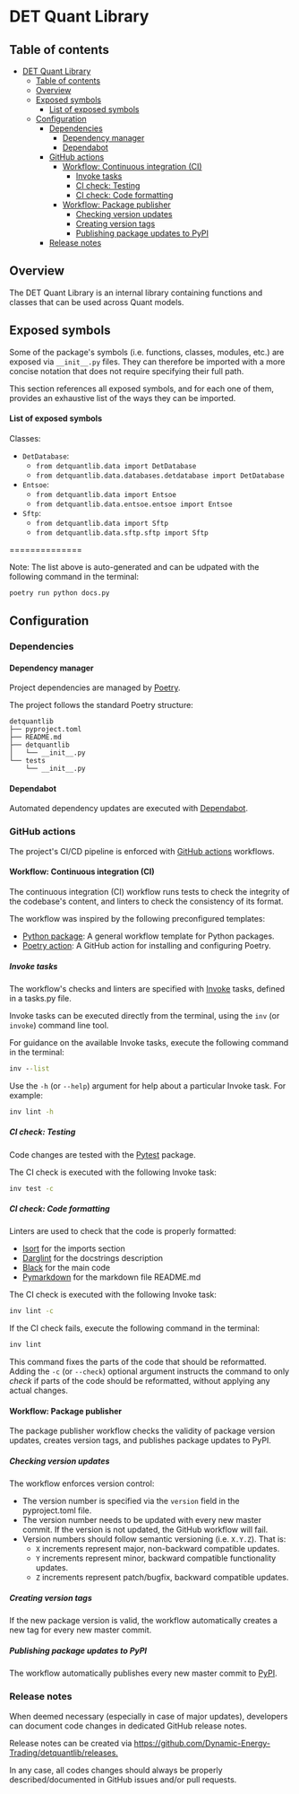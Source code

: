 # DET Quant Library

## Table of contents

<!--TOC-->

- [DET Quant Library](#det-quant-library)
  - [Table of contents](#table-of-contents)
  - [Overview](#overview)
  - [Exposed symbols](#exposed-symbols)
    - [List of exposed symbols](#list-of-exposed-symbols)
  - [Configuration](#configuration)
    - [Dependencies](#dependencies)
      - [Dependency manager](#dependency-manager)
      - [Dependabot](#dependabot)
    - [GitHub actions](#github-actions)
      - [Workflow: Continuous integration (CI)](#workflow-continuous-integration-ci)
        - [Invoke tasks](#invoke-tasks)
        - [CI check: Testing](#ci-check-testing)
        - [CI check: Code formatting](#ci-check-code-formatting)
      - [Workflow: Package publisher](#workflow-package-publisher)
        - [Checking version updates](#checking-version-updates)
        - [Creating version tags](#creating-version-tags)
        - [Publishing package updates to PyPI](#publishing-package-updates-to-pypi)
    - [Release notes](#release-notes)

<!--TOC-->

## Overview

The DET Quant Library is an internal library containing functions and classes that can be used
across Quant models.

## Exposed symbols

Some of the package's symbols (i.e. functions, classes, modules, etc.) are exposed via
`__init__.py` files. They can therefore be imported with a more concise notation that does not
require specifying their full path.

This section references all exposed symbols, and for each one of them, provides an exhaustive
list of the ways they can be imported.

#### List of exposed symbols

<!-- START EXPOSED SYMBOLS AUTO-GENERATED -->

Classes:

- `DetDatabase`:
  - `from detquantlib.data import DetDatabase`
  - `from detquantlib.data.databases.detdatabase import DetDatabase`
- `Entsoe`:
  - `from detquantlib.data import Entsoe`
  - `from detquantlib.data.entsoe.entsoe import Entsoe`
- `Sftp`:
  - `from detquantlib.data import Sftp`
  - `from detquantlib.data.sftp.sftp import Sftp`

<!-- END EXPOSED SYMBOLS AUTO-GENERATED -->

==============

Note: The list above is auto-generated and can be udpated with the following command in the
terminal:

```cmd
poetry run python docs.py
```

## Configuration

### Dependencies

#### Dependency manager

Project dependencies are managed by [Poetry](https://python-poetry.org/).

The project follows the standard Poetry structure:

```
detquantlib
├── pyproject.toml
├── README.md
├── detquantlib
│   └── __init__.py
└── tests
    └── __init__.py
```

#### Dependabot

Automated dependency updates are executed with
[Dependabot](https://docs.github.com/en/code-security/dependabot).

### GitHub actions

The project's CI/CD pipeline is enforced with [GitHub actions](https://docs.github.com/en/actions)
workflows.

#### Workflow: Continuous integration (CI)

The continuous integration (CI) workflow runs tests to check the integrity of the codebase's
content, and linters to check the consistency of its format.

The workflow was inspired by the following preconfigured templates:

- [Python package](https://github.com/actions/starter-workflows/blob/main/ci/python-package.yml):
  A general workflow template for Python packages.
- [Poetry action](https://github.com/marketplace/actions/install-poetry-action): A GitHub action
  for installing and configuring Poetry.

##### Invoke tasks

The workflow's checks and linters are specified with [Invoke](https://www.pyinvoke.org/) tasks,
defined in a tasks.py file.

Invoke tasks can be executed directly from the terminal, using the `inv` (or `invoke`)
command line tool.

For guidance on the available Invoke tasks, execute the following command in the terminal:

```cmd
inv --list
```

Use the `-h` (or `--help`) argument for help about a particular Invoke task. For example:

```cmd
inv lint -h
```

##### CI check: Testing

Code changes are tested with the [Pytest](https://github.com/pytest-dev/pytest) package.

The CI check is executed with the following Invoke task:

```cmd
inv test -c
```

##### CI check: Code formatting

Linters are used to check that the code is properly formatted:

- [Isort](https://github.com/timothycrosley/isort) for the imports section
- [Darglint](https://github.com/terrencepreilly/darglint) for the docstrings description
- [Black](https://github.com/psf/black) for the main code
- [Pymarkdown](https://github.com/jackdewinter/pymarkdown) for the markdown file README.md

The CI check is executed with the following Invoke task:

```cmd
inv lint -c
```

If the CI check fails, execute the following command in the terminal:

```cmd
inv lint
```

This command fixes the parts of the code that should be reformatted. Adding the `-c` (or
`--check`) optional argument instructs the command to only _check_ if parts of the code should be
reformatted, without applying any actual changes.

#### Workflow: Package publisher

The package publisher workflow checks the validity of package version updates, creates version
tags, and publishes package updates to PyPI.

##### Checking version updates

The workflow enforces version control:

- The version number is specified via the `version` field in the pyproject.toml file.
- The version number needs to be updated with every new master commit. If the version is not
  updated, the GitHub workflow will fail.
- Version numbers should follow semantic versioning (i.e. `X.Y.Z`). That is:
  - `X` increments represent major, non-backward compatible updates.
  - `Y` increments represent minor, backward compatible functionality updates.
  - `Z` increments represent patch/bugfix, backward compatible updates.

##### Creating version tags

If the new package version is valid, the workflow automatically creates a new tag for every new
master commit.

##### Publishing package updates to PyPI

The workflow automatically publishes every new master commit to
[PyPI](https://pypi.org/project/detquantlib/).

### Release notes

When deemed necessary (especially in case of major updates), developers can document code
changes in dedicated GitHub release notes.

Release notes can be created via <https://github.com/Dynamic-Energy-Trading/detquantlib/releases.>

In any case, all codes changes should always be properly described/documented in GitHub issues
and/or pull requests.
